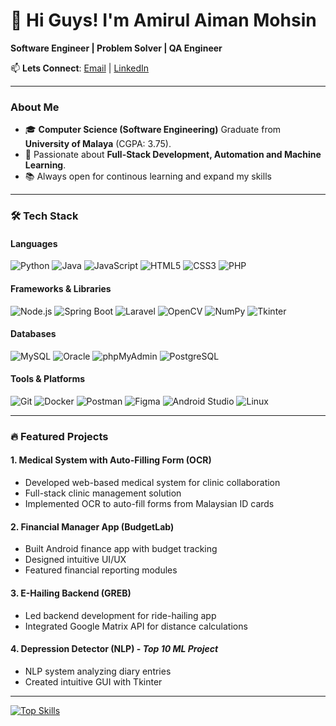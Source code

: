 # 👋 Hi Guys! I'm Amirul Aiman Mohsin
**Software Engineer | Problem Solver | QA Engineer**
  
📫 **Lets Connect**: [Email](mailto:aimanmoh020213@gmail.com) | [LinkedIn](https://www.linkedin.com/in/amirulaimanmohsin) 

[//]: #![Amirul](https://github.com/SoftwareMaintenanceEvolution/tutorial-1-Mirullmohsin/blob/profile-upload/2140124-2048x1152-desktop-hd-headphones-wallpaper-image.jpg?raw=true)

---

### **About Me**  
- 🎓 **Computer Science (Software Engineering)** Graduate from **University of Malaya** (CGPA: 3.75).  
- 🔭 Passionate about **Full-Stack Development, Automation and Machine Learning**.
- 📚 Always open for continous learning and expand my skills 

---

### 🛠️ Tech Stack

#### **Languages**
![Python](https://img.shields.io/badge/Python-3776AB?logo=python&logoColor=white)
![Java](https://img.shields.io/badge/Java-007396?logo=java&logoColor=white)
![JavaScript](https://img.shields.io/badge/JavaScript-F7DF1E?logo=javascript&logoColor=black)
![HTML5](https://img.shields.io/badge/HTML5-E34F26?logo=html5&logoColor=white)
![CSS3](https://img.shields.io/badge/CSS3-1572B6?logo=css3&logoColor=white)
![PHP](https://img.shields.io/badge/PHP-777BB4?logo=php&logoColor=white)

#### **Frameworks & Libraries**
![Node.js](https://img.shields.io/badge/Node.js-339933?logo=node.js&logoColor=white)
![Spring Boot](https://img.shields.io/badge/Spring_Boot-6DB33F?logo=springboot&logoColor=white)
![Laravel](https://img.shields.io/badge/Laravel-FF2D20?logo=laravel&logoColor=white)
![OpenCV](https://img.shields.io/badge/OpenCV-5C3EE8?logo=opencv&logoColor=white)
![NumPy](https://img.shields.io/badge/NumPy-013243?logo=numpy&logoColor=white)
![Tkinter](https://img.shields.io/badge/Tkinter-3776AB?logo=python&logoColor=white)

#### **Databases**
![MySQL](https://img.shields.io/badge/MySQL-4479A1?logo=mysql&logoColor=white)
![Oracle](https://img.shields.io/badge/Oracle-F80000?logo=oracle&logoColor=white)
![phpMyAdmin](https://img.shields.io/badge/phpMyAdmin-6C78AF?logo=phpmyadmin&logoColor=white)
![PostgreSQL](https://img.shields.io/badge/PostgreSQL-4169E1?logo=postgresql&logoColor=white)

#### **Tools & Platforms**
![Git](https://img.shields.io/badge/Git-F05032?logo=git&logoColor=white)
![Docker](https://img.shields.io/badge/Docker-2496ED?logo=docker&logoColor=white)
![Postman](https://img.shields.io/badge/Postman-FF6C37?logo=postman&logoColor=white)
![Figma](https://img.shields.io/badge/Figma-F24E1E?logo=figma&logoColor=white)
![Android Studio](https://img.shields.io/badge/Android_Studio-3DDC84?logo=android-studio&logoColor=white)
![Linux](https://img.shields.io/badge/Linux-FCC624?logo=linux&logoColor=black)

---

### 🔥 **Featured Projects**  

#### 1. Medical System with Auto-Filling Form (OCR)  
- Developed web-based medical system for clinic collaboration
- Full-stack clinic management solution 
- Implemented OCR to auto-fill forms from Malaysian ID cards  

#### 2. Financial Manager App (BudgetLab)  
- Built Android finance app with budget tracking  
- Designed intuitive UI/UX
- Featured financial reporting modules  

#### 3. E-Hailing Backend (GREB) 
- Led backend development for ride-hailing app  
- Integrated Google Matrix API for distance calculations  

#### 4. Depression Detector (NLP) - *Top 10 ML Project*  
- NLP system analyzing diary entries  
- Created intuitive GUI with Tkinter  

---

[![Top Skills](https://skillicons.dev/icons?i=java,spring,python,laravel,mysql,html,css,php)](https://skillicons.dev)
